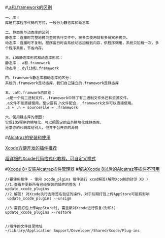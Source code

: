 #[.a和.framework的区别](https://blog.csdn.net/li198847/article/details/63685640)

```
一、库： 
库是共享程序代码的方式，一般分为静态库和动态库

二、静态库与动态库的区别： 
静态库：连接时完整地拷贝至可执行文件中，被多次使用就有多份冗余拷贝。 
动态库：连接时不复制，程序运行时由系统动态加载到内存，供程序调用，系统只加载一次，多个程序共用，节省内存。

三、iOS静态库形式和动态库形式： 
静态库：.a和.framework 
动态库：.dylib和.framework

四、framework静态库和动态库的区分： 
系统的.framework是动态库，我们自己建立的.framework是静态库

五、.a和.framwork的区别： 
.a是一个纯二进制文件，.framework中除了有二进制文件外还有资源文件。 
.a文件不能直接使用，至少要有.h文件配合，.framework文件可以直接使用。 
.a + .h + sourceFile = .framework

六、使用静态库的原因： 
实现iOS程序的模块化，可以把固定的业务模块化成静态库。 
分享你的代码库给别人，但并不公开你的源码
```


#[Alcatraz的安装和使用](https://www.cnblogs.com/wendingding/p/4964661.html)

[Xcode方便开发的插件推荐](https://www.jianshu.com/p/51635869b027)


[超详细的Xcode代码格式化教程，可自定义样式](https://www.jianshu.com/p/a725e24d7835)

#[Xcode 8+安装Alcatraz插件管理器](https://blog.csdn.net/zhongtiankai/article/details/72598467)
#[解决Xcode 8以后的Alcatraz等插件不可用](https://blog.csdn.net/jingfa1993/article/details/65633047)
```
//要使用插件 - 使用 xcode_plgins 插件进行 xcod解签(解除Xcod8的封印 XD )
//1.查看并更新所有已经安装的插件的签名 !
update_xcode_plugins
//2.解签! 对Xcode执行去除签名验证的操作，对于后期打包上传AppStore可能有影响
 update_xcode_plugins --unsign
 
//3.需要打包上传AppStore时, 需重新对Xcode进行恢复(封印!)
update_xcode_plugins --restore


//插件的文件目录地址
~/Library/Application Support/Developer/Shared/Xcode/Plug-ins
```



